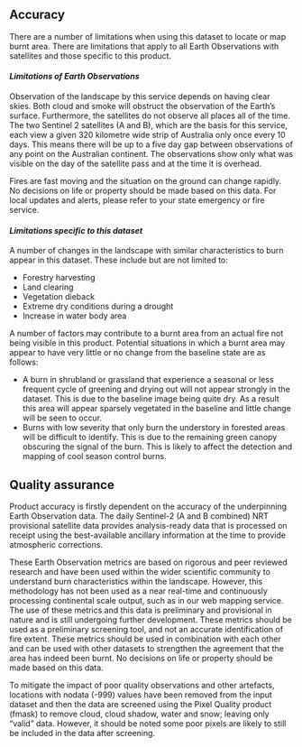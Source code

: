 ## Accuracy

There are a number of limitations when using this dataset to locate or map burnt area. There are limitations that apply to all Earth Observations with satellites and those specific to this product.

#### *Limitations of Earth Observations*

Observation of the landscape by this service depends on having clear skies. Both cloud and smoke will obstruct the observation of the Earth’s surface. Furthermore, the satellites do not observe all places all of the time. The two Sentinel 2 satellites (A and B), which are the basis for this service, each view a given 320 kilometre wide strip of Australia only once every 10 days. This means there will be up to a five day gap between observations of any point on the Australian continent. The observations show only what was visible on the day of the satellite pass and at the time it is overhead.

Fires are fast moving and the situation on the ground can change rapidly. No decisions on life or property should be made based on this data. For local updates and alerts, please refer to your state emergency or fire service.

#### *Limitations specific to this dataset*

A number of changes in the landscape with similar characteristics to burn appear in this dataset. These include but are not limited to:

* Forestry harvesting
* Land clearing
* Vegetation dieback
* Extreme dry conditions during a drought
* Increase in water body area

A number of factors may contribute to a burnt area from an actual fire not being visible in this product. Potential situations in which a burnt area may appear to have very little or no change from the baseline state are as follows:

* A burn in shrubland or grassland that experience a seasonal or less frequent cycle of greening and drying out will not appear strongly in the dataset. This is due to the baseline image being quite dry. As a result this area will appear sparsely vegetated in the baseline and little change will be seen to occur.
* Burns with low severity that only burn the understory in forested areas will be difficult to identify. This is due to the remaining green canopy obscuring the signal of the burn. This is likely to affect the detection and mapping of cool season control burns.

## Quality assurance

Product accuracy is firstly dependent on the accuracy of the underpinning Earth Observation data. The daily Sentinel-2 (A and B combined) NRT provisional satellite data provides analysis-ready data that is processed on receipt using the best-available ancillary information at the time to provide atmospheric corrections.

These Earth Observation metrics are based on rigorous and peer reviewed research and have been used within the wider scientific community to understand burn characteristics within the landscape. However, this methodology has not been used as a near real-time and continuously processing continental scale output, such as in our web mapping service. The use of these metrics and this data is preliminary and provisional in nature and is still undergoing further development. These metrics should be used as a preliminary screening tool, and not an accurate identification of fire extent. These metrics should be used in combination with each other and can be used with other datasets to strengthen the agreement that the area has indeed been burnt. No decisions on life or property should be made based on this data.

To mitigate the impact of poor quality observations and other artefacts, locations with nodata (-999) values have been removed from the input dataset and then the data are screened using the Pixel Quality product (fmask) to remove cloud, cloud shadow, water and snow; leaving only “valid” data. However, it should be noted some poor pixels are likely to still be included in the data after screening.

